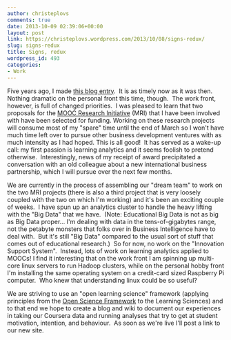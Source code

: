 ```yaml
---
author: christeplovs
comments: true
date: 2013-10-09 02:39:06+00:00
layout: post
link: https://christeplovs.wordpress.com/2013/10/08/signs-redux/
slug: signs-redux
title: Signs, redux
wordpress_id: 493
categories:
- Work
---
```


Five years ago, I made [this blog entry](http://christeplovs.com/2008/09/26/signs/).  It is as timely now as it was then. Nothing dramatic on the personal front this time, though.  The work front, however, is full of changed priorities.  I was pleased to learn that two proposals for the [MOOC Research Initiative](http://moocresearch.com/) (MRI) that I have been involved with have been selected for funding. Working on these research projects will consume most of my "spare" time until the end of March so I won't have much time left over to pursue other business development ventures with as much intensity as I had hoped. This is all good!  It has served as a wake-up call: my first passion is learning analytics and it seems foolish to pretend otherwise.  Interestingly, news of my receipt of award precipitated a conversation with an old colleague about a new international business partnership, which I will pursue over the next few months.

We are currently in the process of assembling our "dream team" to work on the two MRI projects (there is also a third project that is very loosely coupled with the two on which I'm working) and it's been an exciting couple of weeks.  I have spun up an analytics cluster to handle the heavy lifting with the "Big Data" that we have.  (Note: Educational Big Data is not as big as Big Data proper... I'm dealing with data in the tens-of-gigabytes range, not the petabyte monsters that folks over in Business Intelligence have to deal with.  But it's still "Big Data" compared to the usual sort of stuff that comes out of educational research.)  So for now, no work on the "Innovation Support System".  Instead, lots of work on learning analytics applied to MOOCs! I find it interesting that on the work front I am spinning up multi-core linux servers to run Hadoop clusters, while on the personal hobby front I'm installing the same operating system on a credit-card sized Raspberry Pi computer.  Who knew that understanding linux could be so useful?

We are striving to use an "open learning science" framework (applying principles from the [Open Science Framework](https://openscienceframework.org/) to the Learning Sciences) and to that end we hope to create a blog and wiki to document our experiences in taking our Coursera data and running analyses that try to get at student motivation, intention, and behaviour.  As soon as we're live I'll post a link to our new site.


